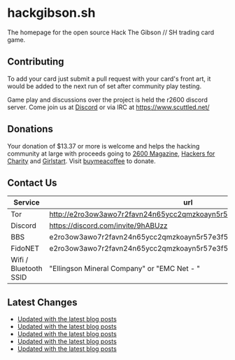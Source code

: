 # hackgibson.sh
The homepage for the open source Hack The Gibson // SH trading card game.


## Contributing

To add your card just submit a pull request with your card's front art, it would be added to the next run of set after community play testing.

Game play and discussions over the project is held the r2600 discord server. Come join us at [Discord](https://discord.com/invite/9hABUzz) or via IRC at https://www.scuttled.net/


## Donations

Your donation of $13.37 or more is welcome and helps the hacking community at large with proceeds going to [2600 Magazine](https://2600.com/), [Hackers for Charity](https://hackersforcharity.org) and [Girlstart](https://girlstart.org).  Visit [buymeacoffee](https://www.buymeacoffee.com/hackgibson.sh) to donate.


## Contact Us

Service | url
-|-
Tor | http://e2ro3ow3awo7r2favn24n65ycc2qmzkoayn5r57e3f56nvjwdcgg32ad.onion
Discord | https://discord.com/invite/9hABUzz
BBS | e2ro3ow3awo7r2favn24n65ycc2qmzkoayn5r57e3f56nvjwdcgg32ad.onion:23
FidoNET | e2ro3ow3awo7r2favn24n65ycc2qmzkoayn5r57e3f56nvjwdcgg32ad.onion:24554
Wifi / Bluetooth SSID | "Ellingson Mineral Company" or "EMC Net - <fidonet address>"

## Latest Changes
<!-- BLOG-POST-LIST:START -->
- [Updated with the latest blog posts](https://github.com/DFW2600/hackgibson.sh/commit/a80cba963ea4577a715bf87a59c3f2095db693be)
- [Updated with the latest blog posts](https://github.com/DFW2600/hackgibson.sh/commit/8ab90db3a83e10043251e74703d8df3b0fdb7adc)
- [Updated with the latest blog posts](https://github.com/DFW2600/hackgibson.sh/commit/654db04bc7e9f63d38f2a5710ba8371f26dbcd9c)
- [Updated with the latest blog posts](https://github.com/DFW2600/hackgibson.sh/commit/f36a6210550243f2b453b7ecb2eef09db5066c19)
- [Updated with the latest blog posts](https://github.com/DFW2600/hackgibson.sh/commit/ca12c2b7205dd76f607a8ae8ed72ec29bf5bb8e7)
<!-- BLOG-POST-LIST:END -->
